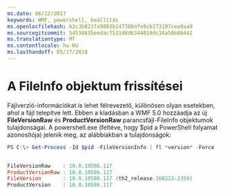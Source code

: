 ```yaml
---
ms.date: 06/12/2017
keywords: WMF, powershell, beállítás
ms.openlocfilehash: 63c3b8237a9883b147380dfe9cb173107cea9aa9
ms.sourcegitcommit: 54534635eedacf531d8d6344019dc16a50b8b441
ms.translationtype: MT
ms.contentlocale: hu-HU
ms.lasthandoff: 05/17/2018
---
```

# <a name="updates-to-fileinfo-object"></a>A FileInfo objektum frissítései
Fájlverzió-információkat is lehet félrevezető, különösen olyan esetekben, ahol a fájl telepítve lett. Ebben a kiadásban a WMF 5.0 hozzáadja az új **FileVersionRaw** és **ProductVersionRaw** parancsfájl-FileInfo objektumok tulajdonságai. A powershell.exe (feltéve, hogy $pid a PowerShell folyamat azonosítója) jelenik meg, az alábbiakban a tulajdonságok:

```powershell
PS C:\> Get-Process -Id $pid -FileVersionInfo | fl *version* -Force


FileVersionRaw    : 10.0.10586.117
ProductVersionRaw : 10.0.10586.117
FileVersion       : 10.0.10586.117 (th2_release.160212-2359)
ProductVersion    : 10.0.10586.117
